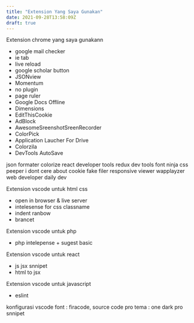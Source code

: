 ```yaml
---
title: "Extension Yang Saya Gunakan"
date: 2021-09-28T13:58:09Z
draft: true
---
```


Extension chrome yang saya gunakann
- google mail checker
- ie tab
- live reload
- google scholar button
- JSONview
- Momentum
- no plugin
- page ruler
- Google Docs Offline
- Dimensions
- EditThisCookie
- AdBlock
- AwesomeSreenshotSreenRecorder
- ColorPick
- Application Laucher For Drive
- Colorzila
- DevTools AutoSave

json formater
colorize
react developer tools
redux dev tools
font ninja
css peeper
i dont cere about cookie
fake filer 
responsive viewer
wapplayzer
web developer
daily dev


Extension vscode untuk html css
- open in browser & live server
- intelesense for css classname 
- indent ranbow
- brancet

Extension vscode untuk php
- php intelepense + sugest basic

Extension vscode untuk react
- js jsx snnipet
- html to jsx

Extension vscode untuk javascript
- eslint 

konfigurasi vscode 
font : firacode, source code pro
tema : one dark pro
snnipet
